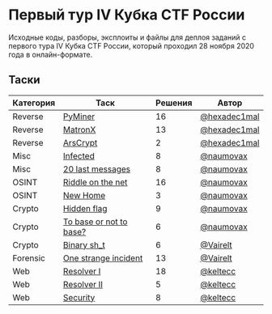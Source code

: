 # Первый тур IV Кубка CTF России

Исходные коды, разборы, эксплоиты и файлы для деплоя заданий с первого тура IV Кубка CTF России, который проходил 28 ноября 2020 года в онлайн-формате.

## Таски

Категория | Таск | Решения | Автор
--- | --- | --- | ---
Reverse | [PyMiner](https://github.com/acisoru/ctfcup-2020-TaskBased/main/PyMiner) | 16 | [@hexadec1mal](https://github.com/rakovskij-stanislav)
Reverse | [MatronX](https://github.com/acisoru/ctfcup-2020-TaskBased/main/MatronX) | 13 | [@hexadec1mal](https://github.com/rakovskij-stanislav)
Reverse | [ArsCrypt](https://github.com/acisoru/ctfcup-2020-TaskBased/tree/main/ArsCrypt) | 2 | [@hexadec1mal](https://github.com/rakovskij-stanislav)
Misc | [Infected](https://github.com/acisoru/ctfcup-2020-TaskBased/main/Infected) | 8 | [@naumovax](https://github.com/Naumovax)
Misc | [20 last messages](https://github.com/acisoru/ctfcup-2020-TaskBased/main/Last-message) | 8 | [@naumovax](https://github.com/Naumovax)
OSINT | [Riddle on the net](https://github.com/acisoru/ctfcup-2020-TaskBased/main/Riddle-on-the-net) | 16 | [@naumovax](https://github.com/Naumovax)
OSINT | [New Home](https://github.com/acisoru/ctfcup-2020-TaskBased/main/New-home) | 3 | [@naumovax](https://github.com/Naumovax)
Crypto | [Hidden flag](https://github.com/acisoru/ctfcup-2020-TaskBased/main/New-Hidden-flag) | 9 | [@naumovax](https://github.com/Naumovax)
Crypto | [To base or not to base?](https://github.com/acisoru/ctfcup-2020-TaskBased/main/To-base-or-not-to-base) | 6 | [@naumovax](https://github.com/Naumovax)
Crypto | [Binary sh_t](https://github.com/acisoru/ctfcup-2020-TaskBased/main/binary_sh_t) | 6 | [@Vairelt](https://github.com/Vairelt)
Forensic | [One strange incident](https://github.com/acisoru/ctfcup-2020-TaskBased/main/one_strange_incident) | 13 | [@Vairelt](https://github.com/Vairelt)
Web | [Resolver I](https://github.com/acisoru/ctfcup-2020-TaskBased/main/resolver) | 18 | [@keltecc](https://github.com/keltecc)
Web | [Resolver II](https://github.com/acisoru/ctfcup-2020-TaskBased/main/resolver) | 5 | [@keltecc](https://github.com/keltecc)
Web | [Security](https://github.com/acisoru/ctfcup-2020-TaskBased/main/security) | 8 | [@keltecc](https://github.com/keltecc)

